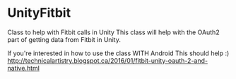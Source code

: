 # UnityFitbit
Class to help with Fitbit calls in Unity
This class will help with the OAuth2 part of getting data from Fitbit in Unity. 

If you're interested in how to use the class WITH Android This should help :)
http://technicalartistry.blogspot.ca/2016/01/fitbit-unity-oauth-2-and-native.html
